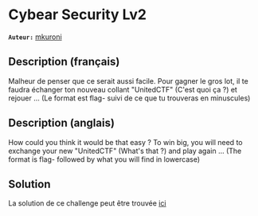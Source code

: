 # Cybear Security Lv2

**`Auteur:`** [mkuroni](https://github.com/mkuroni)

## Description (français)

Malheur de penser que ce serait aussi facile. Pour gagner le gros lot, il te faudra échanger ton nouveau collant "UnitedCTF" (C'est quoi ça ?) et rejouer ...
(Le format est flag- suivi de ce que tu trouveras en minuscules)

## Description (anglais)

How could you think it would be that easy ? To win big, you will need to exchange your new "UnitedCTF" (What's that ?) and play again ...
(The format is flag- followed by what you will find in lowercase)

## Solution

La solution de ce challenge peut être trouvée [ici](solution/)